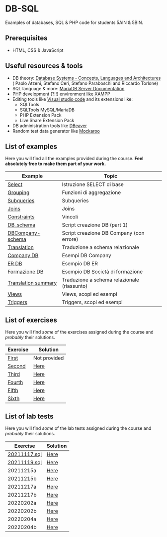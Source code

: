 # DB-SQL

Examples of databases, SQL & PHP code for students 5AIN & 5BIN.

## Prerequisites

* HTML, CSS & JavaScript

## Useful resources & tools

* DB theory: [Database Systems - Concepts, Languages and Architectures](http://dbbook.dia.uniroma3.it/) (
Paolo Atzeni, Stefano Ceri, Stefano Paraboschi and Riccardo Torlone)
* SQL language & more: [MariaDB Server Documentation](https://mariadb.com/kb/en/documentation/)
* PHP development (?!!) environment like [XAMPP](https://www.apachefriends.org/index.html)
* Editing tools like [Visual studio code](https://code.visualstudio.com/) and its extensions like:
  * SQLTools
  * SQLTools MySQL/MariaDB
  * PHP Extension Pack
  * Live Share Extension Pack
* DB administration tools like [DBeaver](https://dbeaver.io/download/)
* Random test data generator like [Mockaroo](https://www.mockaroo.com/)

## List of examples

Here you will find all the examples provided during the course.
**Feel absolutely free to make them part of your work.**

| Example                                                 | Topic                                       |
| ------------------------------------------------------- | ------------------------------------------- |
| [Select](examples/select_basic.md)                      | Istruzione SELECT di base                   |
| [Grouping](examples/select_grouping.md)                 | Funzioni di aggregazione                    |
| [Subqueries](examples/subqueries.md)                    | Subqueries                                  |
| [Joins](examples/joins.md)                              | Joins                                       |
| [Constraints](examples/constraints.md)                  | Vincoli                                     |
| [DB_schema](examples/DB_schema.sql)                     | Script creazione DB (part 1)                |
| [DBCompany-schema](examples/DBCompany-schema.sql)       | Script creazione DB Company (con errore)    |
| [Translation](examples/translation.md)                  | Traduzione a schema relazionale             |
| [Company DB](examples/company/README.md)                | Esempi DB Company                           |
| [ER DB](examples/ERDiagram-schema.sql)                  | Esempio DB ER                               |
| [Formazione DB](examples/Formazione-schema.sql)         | Esempio DB Società di formazione            |
| [Translation summary](examples/translation_summary.sql) | Traduzione a schema relazionale (riassunto) |
| [Views](examples/views.md)                              | Views, scopi ed esempi                      |
| [Triggers](examples/triggers.md)                        | Triggers, scopi ed esempi                   |

## List of exercises

Here you will find *some* of the exercises assigned during the course and *probably* their solutions.

| Exercise                      | Solution                     |
| ----------------------------- | ---------------------------- |
| [First](exercises/first.md)   | Not provided                 |
| [Second](exercises/second.md) | [Here](exercises/second.sql) |
| [Third](exercises/third.md)   | [Here](exercises/third.sql)  |
| [Fourth](exercises/fourth.md) | [Here](exercises/fourth.sql) |
| [Fifth](exercises/fifth.md)   | [Here](exercises/fifth.sql)  |
| [Sixth](exercises/sixth.md)   | [Here](exercises/sixth.sql)  |

## List of lab tests

Here you will find *some* of the lab tests assigned during the course and *probably* their solutions.

| Exercise                           | Solution                             |
| ---------------------------------- | ------------------------------------ |
| [20211117.sql](tests/20211117.sql) | [Here](tests/Soluzione20211117.sql)  |
| [20211119.sql](tests/20211119.sql) | [Here](tests/Soluzione20211119.sql)  |
| 20211215a                          | [Here](tests/Soluzione20211215a.sql) |
| 20211215b                          | [Here](tests/Soluzione20211215b.sql) |
| 20211217a                          | [Here](tests/Soluzione20211217a.sql) |
| 20211217b                          | [Here](tests/Soluzione20211217b.sql) |
| 20220202a                          | [Here](tests/Soluzione20220202a.sql) |
| 20220202b                          | [Here](tests/Soluzione20220202b.sql) |
| 20220204a                          | [Here](tests/Soluzione20220204a.sql) |
| 20220204b                          | [Here](tests/Soluzione20220204b.sql) |
